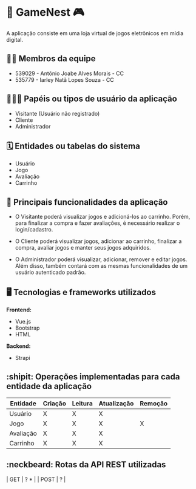 # :checkered_flag: GameNest :video_game:

A aplicação consiste em uma loja virtual de jogos eletrônicos em mídia digital. 

## :technologist: Membros da equipe

- 539029 - Antônio Joabe Alves Morais - CC
- 535779 - Iarley Natã Lopes Souza - CC

## :people_holding_hands: Papéis ou tipos de usuário da aplicação

- Visitante (Usuário não registrado)
- Cliente
- Administrador

## :spiral_calendar: Entidades ou tabelas do sistema

- Usuário
- Jogo
- Avaliação
- Carrinho

## :triangular_flag_on_post:	 Principais funcionalidades da aplicação

- O Visitante poderá visualizar jogos e adicioná-los ao carrinho. Porém, para finalizar a compra e fazer avaliações, é necessário realizar o login/cadastro.

- O Cliente poderá visualizar jogos, adicionar ao carrinho, finalizar a compra, avaliar jogos e manter seus jogos adquiridos.

- O Administrador poderá visualizar, adicionar, remover e editar jogos. Além disso, também contará com as mesmas funcionalidades de um usuário autenticado padrão.

## :desktop_computer: Tecnologias e frameworks utilizados

**Frontend:**

- Vue.js
- Bootstrap
- HTML

**Backend:**

- Strapi

## :shipit: Operações implementadas para cada entidade da aplicação


| Entidade| Criação | Leitura | Atualização | Remoção |
| --- | --- | --- | --- | --- |
| Usuário | X | X | X |  |
| Jogo | X | X | X | X |
| Avaliação | X | X | X |  |
| Carrinho | X | X | X |  |

## :neckbeard: Rotas da API REST utilizadas

| GET | ? * |
| POST | ? |
